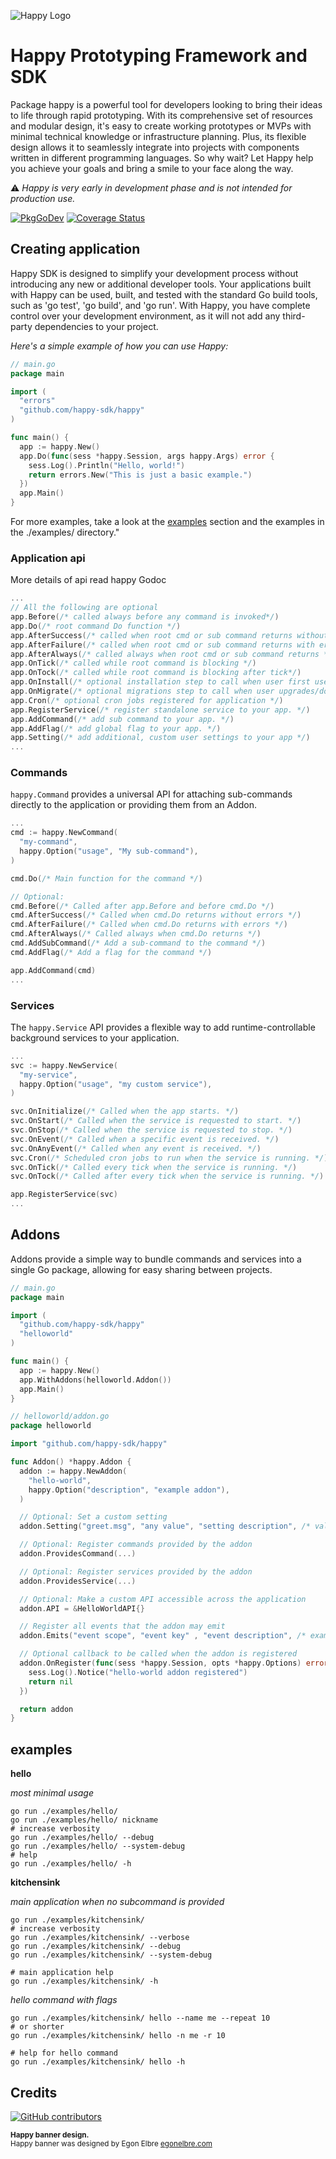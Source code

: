 ![Happy Logo](assets/images/happy.svg)

# Happy Prototyping Framework and SDK

Package happy is a powerful tool for developers looking to bring their ideas to life through rapid prototyping. With its comprehensive set of resources and modular design, it's easy to create working prototypes or MVPs with minimal technical knowledge or infrastructure planning. Plus, its flexible design allows it to seamlessly integrate into projects with components written in different programming languages. So why wait? Let Happy help you achieve your goals and bring a smile to your face along the way.

:warning: *Happy is very early in development phase and is not intended for production use.*  

[![PkgGoDev](https://pkg.go.dev/badge/github.com/happy-sdk/happy)](https://pkg.go.dev/github.com/happy-sdk/happy) [![Coverage Status](https://coveralls.io/repos/github/happy-sdk/happy/badge.svg?branch=main)](https://coveralls.io/github/happy-sdk/happy?branch=main)

## Creating application

Happy SDK is designed to simplify your development process without introducing any new or additional developer tools. Your applications built with Happy can be used, built, and tested with the standard Go build tools, such as 'go test', 'go build', and 'go run'. With Happy, you have complete control over your development environment, as it will not add any third-party dependencies to your project.

*Here's a simple example of how you can use Happy:*

```go
// main.go
package main

import (
  "errors"
  "github.com/happy-sdk/happy"
)

func main() {
  app := happy.New()
  app.Do(func(sess *happy.Session, args happy.Args) error {
    sess.Log().Println("Hello, world!")
    return errors.New("This is just a basic example.")
  })
  app.Main()
}
```

For more examples, take a look at the [examples](#examples) section and the examples in the ./examples/ directory."

### Application api

More details of api read happy Godoc 

```go
...
// All the following are optional 
app.Before(/* called always before any command is invoked*/)
app.Do(/* root command Do function */)
app.AfterSuccess(/* called when root cmd or sub command returns without errors */)
app.AfterFailure(/* called when root cmd or sub command returns with errors */)
app.AfterAlways(/* called always when root cmd or sub command returns */)
app.OnTick(/* called while root command is blocking */)
app.OnTock(/* called while root command is blocking after tick*/)
app.OnInstall(/* optional installation step to call when user first uses your app */)
app.OnMigrate(/* optional migrations step to call when user upgrades/downgrades app */)
app.Cron(/* optional cron jobs registered for application */)
app.RegisterService(/* register standalone service to your app. */)
app.AddCommand(/* add sub command to your app. */)
app.AddFlag(/* add global flag to your app. */)
app.Setting(/* add additional, custom user settings to your app */)
...
```

### Commands

`happy.Command` provides a universal API for attaching sub-commands directly to the application or providing them from an Addon.


```go
...
cmd := happy.NewCommand(
  "my-command",
  happy.Option("usage", "My sub-command"),
)

cmd.Do(/* Main function for the command */)

// Optional:
cmd.Before(/* Called after app.Before and before cmd.Do */)
cmd.AfterSuccess(/* Called when cmd.Do returns without errors */)
cmd.AfterFailure(/* Called when cmd.Do returns with errors */)
cmd.AfterAlways(/* Called always when cmd.Do returns */)
cmd.AddSubCommand(/* Add a sub-command to the command */)
cmd.AddFlag(/* Add a flag for the command */)

app.AddCommand(cmd)
...
```

### Services

The `happy.Service` API provides a flexible way to add runtime-controllable background services to your application.

```go
...
svc := happy.NewService(
  "my-service",
  happy.Option("usage", "my custom service"),
)

svc.OnInitialize(/* Called when the app starts. */)
svc.OnStart(/* Called when the service is requested to start. */)
svc.OnStop(/* Called when the service is requested to stop. */)
svc.OnEvent(/* Called when a specific event is received. */)
svc.OnAnyEvent(/* Called when any event is received. */)
svc.Cron(/* Scheduled cron jobs to run when the service is running. */)
svc.OnTick(/* Called every tick when the service is running. */)
svc.OnTock(/* Called after every tick when the service is running. */)

app.RegisterService(svc)
...
```

## Addons

Addons provide a simple way to bundle commands and services into a single Go package, allowing for easy sharing between projects.

```go
// main.go
package main

import (
  "github.com/happy-sdk/happy"
  "helloworld"
)

func main() {
  app := happy.New()
  app.WithAddons(helloworld.Addon())
  app.Main()
}

```

```go
// helloworld/addon.go
package helloworld

import "github.com/happy-sdk/happy"

func Addon() *happy.Addon {
  addon := happy.NewAddon(
    "hello-world",
    happy.Option("description", "example addon"),
  )

  // Optional: Set a custom setting
  addon.Setting("greet.msg", "any value", "setting description", /* validation func */)

  // Optional: Register commands provided by the addon
  addon.ProvidesCommand(...)

  // Optional: Register services provided by the addon
  addon.ProvidesService(...)

  // Optional: Make a custom API accessible across the application 
  addon.API = &HelloWorldAPI{}

  // Register all events that the addon may emit
  addon.Emits("event scope", "event key" , "event description", /* example payload */)

  // Optional callback to be called when the addon is registered
  addon.OnRegister(func(sess *happy.Session, opts *happy.Options) error {
    sess.Log().Notice("hello-world addon registered")
    return nil
  })

  return addon
}
```

## examples

**hello**

*most minimal usage*

```
go run ./examples/hello/
go run ./examples/hello/ nickname
# increase verbosity
go run ./examples/hello/ --debug
go run ./examples/hello/ --system-debug
# help
go run ./examples/hello/ -h
```

**kitchensink**

*main application when no subcommand is provided*

```
go run ./examples/kitchensink/
# increase verbosity
go run ./examples/kitchensink/ --verbose
go run ./examples/kitchensink/ --debug
go run ./examples/kitchensink/ --system-debug

# main application help
go run ./examples/kitchensink/ -h
```

*hello command with flags*

```
go run ./examples/kitchensink/ hello --name me --repeat 10 
# or shorter
go run ./examples/kitchensink/ hello -n me -r 10 

# help for hello command
go run ./examples/kitchensink/ hello -h
```

## Credits

[![GitHub contributors](https://img.shields.io/github/contributors/mkungla/happy?style=flat-square)](https://github.com/happy-sdk/happy/graphs/contributors)

<sub>**Happy banner design.**</sub>  
<sup>Happy banner was designed by Egon Elbre <a href="https://egonelbre.com/" target="_blank">egonelbre.com</a></sup>
